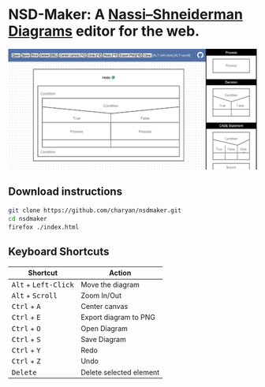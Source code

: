 # NSD-Maker: A [Nassi–Shneiderman Diagrams](https://en.wikipedia.org/wiki/Nassi%E2%80%93Shneiderman_diagram) editor for the web.
![NSD-Maker screenshot](https://github.com/charyan/nsdmaker/raw/master/nsdmaker.png)

## Download instructions
```bash
git clone https://github.com/charyan/nsdmaker.git
cd nsdmaker
firefox ./index.html
```

## Keyboard Shortcuts
| Shortcut      | Action |
| ------------- | ------------- |
| <kbd>Alt</kbd> + <kbd>Left-Click</kbd> | Move the diagram |
| <kbd>Alt</kbd> + <kbd>Scroll</kbd> | Zoom In/Out |
| <kbd>Ctrl</kbd> + <kbd>A</kbd> | Center canvas |
| <kbd>Ctrl</kbd> + <kbd>E</kbd> | Export diagram to PNG |
| <kbd>Ctrl</kbd> + <kbd>O</kbd> | Open Diagram|
| <kbd>Ctrl</kbd> + <kbd>S</kbd> | Save Diagram |
| <kbd>Ctrl</kbd> + <kbd>Y</kbd> | Redo |
| <kbd>Ctrl</kbd> + <kbd>Z</kbd> | Undo |
| <kbd>Delete</kbd> | Delete selected element |


